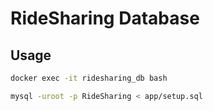 # RideSharing Database

## Usage

```bash
docker exec -it ridesharing_db bash

mysql -uroot -p RideSharing < app/setup.sql
```

